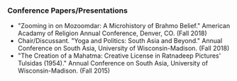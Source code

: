 ### Conference Papers/Presentations

* "Zooming in on Mozoomdar: A Microhistory of Brahmo Belief." American Acadamy of Religion Annual Conference, Denver, CO. (Fall 2018)
* Chair/Discussant. "Yoga and Politics: South Asia and Beyond." Annual Conference on South Asia, University of Wisconsin-Madison. (Fall 2018)
* "The Creation of a Mahatma: Creative License in Ratnadeep Pictures' Tulsidas (1954)." Annual Conference on South Asia, University of Wisconsin-Madison. (Fall 2015)
